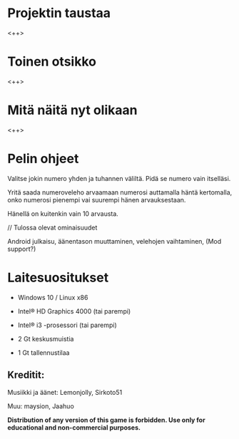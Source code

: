 # Projektin taustaa

<++>

# Toinen otsikko

<++>

# Mitä näitä nyt olikaan

<++>

# Pelin ohjeet

Valitse jokin numero yhden ja tuhannen väliltä. Pidä se numero vain itselläsi. 

Yritä saada numeroveleho arvaamaan numerosi auttamalla häntä kertomalla, onko numerosi pienempi vai suurempi hänen arvauksestaan.

Hänellä on kuitenkin vain 10 arvausta. 

// Tulossa olevat ominaisuudet

Android julkaisu, äänentason muuttaminen, velehojen vaihtaminen, (Mod support?)

# Laitesuositukset

- Windows 10 / Linux x86

- Intel® HD Graphics 4000  (tai parempi)

- Intel® i3 -prosessori (tai parempi)

- 2 Gt keskusmuistia

- 1 Gt tallennustilaa









































## Kreditit:

Musiikki ja äänet: Lemonjolly, Sirkoto51

Muu: maysion, Jaahuo


**Distribution of any version of this game is forbidden. Use only for educational and non-commercial purposes.**
